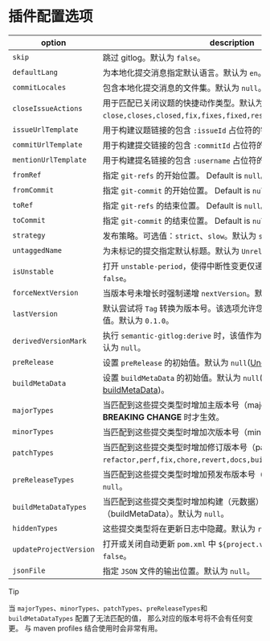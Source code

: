 # 插件配置选项

| option | description |
| ------ | ----------- |
| `skip` | 跳过 gitlog。默认为 `false`。 |
| `defaultLang` | 为本地化提交消息指定默认语言。默认为 `en`。 |
| `commitLocales` | 包含本地化提交消息的文件集。默认为 `null`。 |
| `closeIssueActions` | 用于匹配已关闭议题的快捷动作类型。默认为 `close,closes,closed,fix,fixes,fixed,resolve,resolves,resolved`。 |
| `issueUrlTemplate` | 用于构建议题链接的包含 `:issueId` 占位符的字符串。默认为 `null`。 |
| `commitUrlTemplate` | 用于构建提交链接的包含 `:commitId` 占位符的字符串。默认为 `null`。 |
| `mentionUrlTemplate` | 用于构建提名链接的包含 `:username` 占位符的字符串。默认为 `null`。 |
| `fromRef` | 指定 `git-refs` 的开始位置。 Default is `null`。 |
| `fromCommit` | 指定 `git-commit` 的开始位置。 Default is `null`。 |
| `toRef` | 指定 `git-refs` 的结束位置。 Default is `null`。 |
| `toCommit` | 指定 `git-commit` 的结束位置。 Default is `null`。 |
| `strategy` | 发布策略。可选值：`strict`、`slow`。默认为 `strict`。 |
| `untaggedName` | 为未标记的提交指定默认标题。默认为 `Unreleased`。 |
| `isUnstable` | 打开 `unstable-period`，使得中断性变更仅递增次版本号。默认为 `false`。 |
| `forceNextVersion` | 当版本号未增长时强制递增 `nextVersion`。默认为 `true`。 |
| `lastVersion` | 默认尝试将 `Tag` 转换为版本号。该选项允许您手工指定 `lastVersion` 的值。默认为 `0.1.0`。 |
| `derivedVersionMark` | 执行 `semantic-gitlog:derive` 时，该值作为前缀与版本号一起输出。默认为 `null`。 |
| `preRelease` | 设置 `preRelease` 的初始值。默认为 `null`([Understand preRelease](https://github.com/skuzzle/semantic-version#usage))。  |
| `buildMetaData` | 设置 `buildMetaData` 的初始值。默认为 `null`([Understand buildMetaData](https://github.com/skuzzle/semantic-version#usage))。 |
| `majorTypes` | 当匹配到这些提交类型时增加主版本号（major）。默认仅当发现了 **BREAKING CHANGE** 时才生效。 |
| `minorTypes` | 当匹配到这些提交类型时增加次版本号（minor）。默认为 `feat`。 |
| `patchTypes` | 当匹配到这些提交类型时增加修订版本号（patch）。默认为 `refactor,perf,fix,chore,revert,docs,build`。 |
| `preReleaseTypes` | 当匹配到这些提交类型时增加预发布版本号（preRelease）。默认为 `null`。 |
| `buildMetaDataTypes` | 当匹配到这些提交类型时增加构建（元数据）版本号（buildMetaData）。默认为 `null`。 |
| `hiddenTypes` | 这些提交类型将在更新日志中隐藏。默认为 `release`。 |
| `updateProjectVersion` | 打开或关闭自动更新 `pom.xml` 中 `${project.version}` 的值。 默认为 `false`。 |
| `jsonFile` | 指定 `JSON` 文件的输出位置。默认为 `null`。 |

> [!TIP]
> 当 `majorTypes`、`minorTypes`、`patchTypes`、`preReleaseTypes`和`buildMetaDataTypes` 配置了无法匹配的值， 那么对应的版本号将不会有任何变更。
> 与 maven profiles 结合使用时会非常有用。

